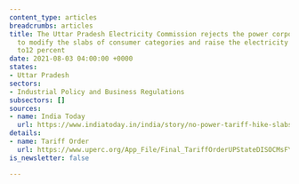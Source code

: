 ```yaml
---
content_type: articles
breadcrumbs: articles
title: The Uttar Pradesh Electricity Commission rejects the power corporation’s application
  to modify the slabs of consumer categories and raise the electricity rates by 10
  to12 percent
date: 2021-08-03 04:00:00 +0000
states:
- Uttar Pradesh
sectors:
- Industrial Policy and Business Regulations
subsectors: []
sources:
- name: India Today
  url: https://www.indiatoday.in/india/story/no-power-tariff-hike-slabs-remain-unchanged-in-uttar-pradesh-1834472-2021-07-30
details:
- name: Tariff Order
  url: https://www.uperc.org/App_File/Final_TariffOrderUPStateDISOCMsFY2021-22(29-07-2021)DigitallySigned-pdf729202113115PM.pdf
is_newsletter: false

---
```


